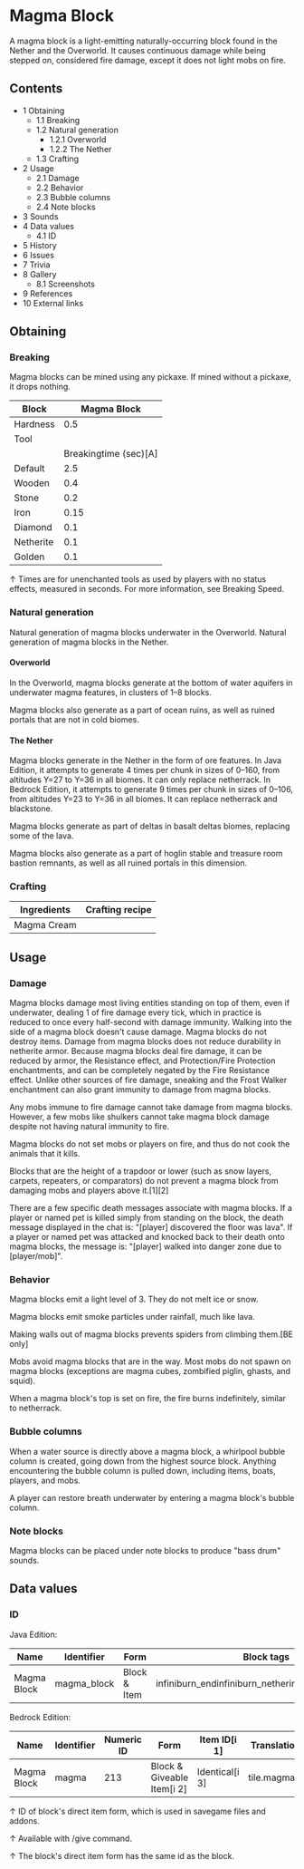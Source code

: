# Magma Block
A magma block is a light-emitting naturally-occurring block found in the Nether and the Overworld. It causes continuous damage while being stepped on, considered fire damage, except it does not light mobs on fire.

## Contents
- 1 Obtaining
	- 1.1 Breaking
	- 1.2 Natural generation
		- 1.2.1 Overworld
		- 1.2.2 The Nether
	- 1.3 Crafting
- 2 Usage
	- 2.1 Damage
	- 2.2 Behavior
	- 2.3 Bubble columns
	- 2.4 Note blocks
- 3 Sounds
- 4 Data values
	- 4.1 ID
- 5 History
- 6 Issues
- 7 Trivia
- 8 Gallery
	- 8.1 Screenshots
- 9 References
- 10 External links

## Obtaining
### Breaking
Magma blocks can be mined using any pickaxe. If mined without a pickaxe, it drops nothing.

| Block     | Magma Block           |
|-----------|-----------------------|
| Hardness  | 0.5                   |
| Tool      |                       |
|           | Breakingtime (sec)[A] |
| Default   | 2.5                   |
| Wooden    | 0.4                   |
| Stone     | 0.2                   |
| Iron      | 0.15                  |
| Diamond   | 0.1                   |
| Netherite | 0.1                   |
| Golden    | 0.1                   |


↑ Times are for unenchanted tools as used by players with no status effects, measured in seconds. For more information, see Breaking Speed.


### Natural generation
Natural generation of magma blocks underwater in the Overworld.
Natural generation of magma blocks in the Nether.
#### Overworld
In the Overworld, magma blocks generate at the bottom of water aquifers in underwater magma features, in clusters of 1–8 blocks.

Magma blocks also generate as a part of ocean ruins, as well as ruined portals that are not in cold biomes. 

#### The Nether
Magma blocks generate in the Nether in the form of ore features. In Java Edition, it attempts to generate 4 times per chunk in sizes of 0–160, from altitudes Y=27 to Y=36 in all biomes. It can only replace netherrack. In Bedrock Edition, it attempts to generate 9 times per chunk in sizes of 0–106, from altitudes Y=23 to Y=36 in all biomes. It can replace netherrack and blackstone.

Magma blocks generate as part of deltas in basalt deltas biomes, replacing some of the lava.

Magma blocks also generate as a part of hoglin stable and treasure room bastion remnants, as well as all ruined portals in this dimension.


### Crafting
| Ingredients | Crafting recipe |
|-------------|-----------------|
| Magma Cream |                 |

## Usage
### Damage
Magma blocks damage most living entities standing on top of them, even if underwater, dealing 1 of fire damage every tick, which in practice is reduced to once every half-second with damage immunity. Walking into the side of a magma block doesn't cause damage. Magma blocks do not destroy items. Damage from magma blocks does not reduce durability in netherite armor. Because magma blocks deal fire damage, it can be reduced by armor, the Resistance effect, and Protection/Fire Protection enchantments, and can be completely negated by the Fire Resistance effect.  Unlike other sources of fire damage, sneaking and the Frost Walker enchantment can also grant immunity to damage from magma blocks.

Any mobs immune to fire damage cannot take damage from magma blocks. However, a few mobs like shulkers cannot take magma block damage despite not having natural immunity to fire.

Magma blocks do not set mobs or players on fire, and thus do not cook the animals that it kills.

Blocks that are the height of a trapdoor or lower (such as snow layers, carpets, repeaters, or comparators) do not prevent a magma block from damaging mobs and players above it.[1][2]

There are a few specific death messages associate with magma blocks. If a player or named pet is killed simply from standing on the block, the death message displayed in the chat is: "[player] discovered the floor was lava". If a player or named pet was attacked and knocked back to their death onto magma blocks, the message is: "[player] walked into danger zone due to [player/mob]".

### Behavior
Magma blocks emit a light level of 3. They do not melt ice or snow.

Magma blocks emit smoke particles under rainfall, much like lava.

Making walls out of magma blocks prevents spiders from climbing them.‌[BE  only]

Mobs avoid magma blocks that are in the way. Most mobs do not spawn on magma blocks (exceptions are magma cubes, zombified piglin, ghasts, and squid).

When a magma block's top is set on fire, the fire burns indefinitely, similar to netherrack.

### Bubble columns
When a water source is directly above a magma block, a whirlpool bubble column is created, going down from the highest source block. Anything encountering the bubble column is pulled down, including items, boats, players, and mobs. 

A player can restore breath underwater by entering a magma block's bubble column.

### Note blocks
Magma blocks can be placed under note blocks to produce "bass drum" sounds.

## Data values
### ID
Java Edition:

| Name        | Identifier  | Form         | Block tags                                          | Translation key             |
|-------------|-------------|--------------|-----------------------------------------------------|-----------------------------|
| Magma Block | magma_block | Block & Item | infiniburn_endinfiniburn_netherinfiniburn_overworld | block.minecraft.magma_block |

Bedrock Edition:

| Name        | Identifier | Numeric ID | Form                       | Item ID[i 1]   | Translation key |
|-------------|------------|------------|----------------------------|----------------|-----------------|
| Magma Block | magma      | 213        | Block & Giveable Item[i 2] | Identical[i 3] | tile.magma.name |


↑ ID of block's direct item form, which is used in savegame files and addons.

↑ Available with /give command.

↑ The block's direct item form has the same id as the block.


